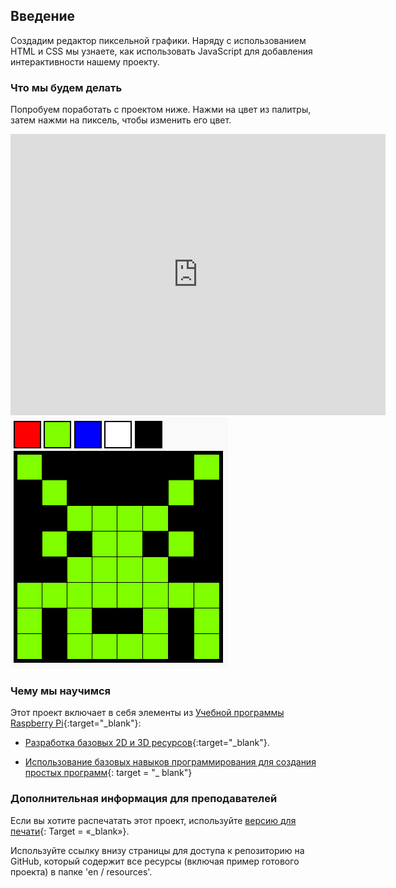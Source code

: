 ## Введение

Создадим редактор пиксельной графики. Наряду с использованием HTML и CSS мы узнаете, как использовать JavaScript для добавления интерактивности нашему проекту.

### Что мы будем делать

Попробуем поработать с проектом ниже. Нажми на цвет из палитры, затем нажми на пиксель, чтобы изменить его цвет.

<div class="trinket">
  <iframe src="https://trinket.io/embed/html/0e102a306b?outputOnly=true&start=result" width="600" height="450" frameborder="0" marginwidth="0" marginheight="0" allowfullscreen>
  </iframe>
  <img src="images/pixel-art-final.png">
</div>

### Чему мы научимся

Этот проект включает в себя элементы из [Учебной программы Raspberry Pi](http://rpf.io/curriculum){:target="_blank"}:

+ [Разработка базовых 2D и 3D ресурсов](https://www.raspberrypi.org/curriculum/design/creator){:target="_blank"}.

+ [Использование базовых навыков программирования для создания простых программ](https://www.raspberrypi.org/curriculum/programming/creator){: target = "_ blank"}

### Дополнительная информация для преподавателей

Если вы хотите распечатать этот проект, используйте [версию для печати](https://projects.raspberrypi.org/en/projects/pixel-art/print){: Target = «_blank»}.

Используйте ссылку внизу страницы для доступа к репозиторию на GitHub, который содержит все ресурсы (включая пример готового проекта) в папке 'en / resources'.